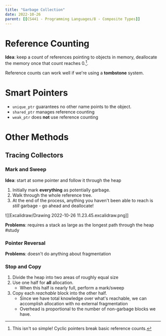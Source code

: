 ```yaml
---
title: "Garbage Collection"
date: 2022-10-26
parent: [[CS441 - Programming Languages/8 - Composite Types]]
---
```


# Reference Counting

**Idea**: keep a count of references pointing to objects in memory, deallocate the memory once that count reaches 0.[^1].

Reference counts can work well if we're using a **tombstone** system.

[^1]: This isn't so simple! Cyclic pointers break basic reference counts.

# Smart Pointers
* `unique_ptr` guarantees no other name points to the object.
* `shared_ptr` manages reference counting
* `weak_ptr` does **not** use reference counting

# Other Methods

## Tracing Collectors

### Mark and Sweep

**Idea**: start at some pointer and follow it through the heap

1. Initially mark **everything** as potentially garbage.
2. Walk through the whole reference tree.
3. At the end of the process, anything you haven't been able to reach is *still* garbage - go ahead and deallocate!

![[Excalidraw/Drawing 2022-10-26 11.23.45.excalidraw.png]]

**Problems**: requires a stack as large as the longest path through the heap #study

### Pointer Reversal

**Problems**: doesn't do anything about fragmentation

### Stop and Copy

1. Divide the heap into two areas of roughly equal size
2. Use one half for **all** allocation.
	* When this half is nearly full, perform a mark/sweep
3. Copy each *reachable* block into the other half.
	* Since we have total knowledge over what's reachable, we can accomplish allocation with no external fragmentation
	* Overhead is proportional to the number of non-garbage blocks we have.